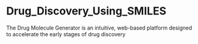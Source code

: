 # Drug_Discovery_Using_SMILES
The Drug Molecule Generator is an intuitive, web-based platform designed to accelerate the early stages of drug discovery
